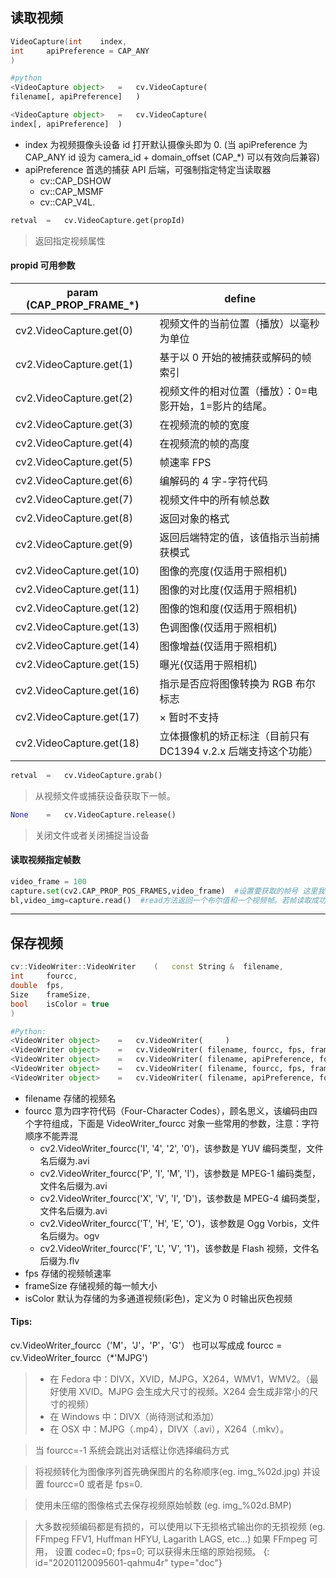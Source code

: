 ## 读取视频

```cpp
VideoCapture(int 	index,
int 	apiPreference = CAP_ANY 
)
```

```python
#python
<VideoCapture object>	=	cv.VideoCapture(	
filename[, apiPreference]	)

<VideoCapture object>	=	cv.VideoCapture(	
index[, apiPreference]	)
```

* index 为视频摄像头设备 id 打开默认摄像头即为 0. (当 apiPreference 为 CAP_ANY id 设为 camera_id + domain_offset (CAP_*) 可以有效向后兼容)
* apiPreference	首选的捕获 API 后端，可强制指定特定当读取器
  * cv::CAP_DSHOW
  * cv::CAP_MSMF
  * cv::CAP_V4L.

```python
retval	=	cv.VideoCapture.get(propId)
```

> 返回指定视频属性

#### propid 可用参数

| param  (CAP_PROP_FRAME_*) | define                                                                                 |
| ------------------------- | -------------------------------------------------------------------------------------- |
| cv2.VideoCapture.get(0)   | 视频文件的当前位置（播放）以毫秒为单位                              |
| cv2.VideoCapture.get(1)   | 基于以 0 开始的被捕获或解码的帧索引                                    |
| cv2.VideoCapture.get(2)   | 视频文件的相对位置（播放）：0=电影开始，1=影片的结尾。        |
| cv2.VideoCapture.get(3)   | 在视频流的帧的宽度                                                            |
| cv2.VideoCapture.get(4)   | 在视频流的帧的高度                                                            |
| cv2.VideoCapture.get(5)   | 帧速率 FPS                                                                          |
| cv2.VideoCapture.get(6)   | 编解码的 4 字-字符代码                                                        |
| cv2.VideoCapture.get(7)   | 视频文件中的所有帧总数                                                      |
| cv2.VideoCapture.get(8)   | 返回对象的格式                                                                  |
| cv2.VideoCapture.get(9)   | 返回后端特定的值，该值指示当前捕获模式                              |
| cv2.VideoCapture.get(10)  | 图像的亮度(仅适用于照相机)                                                 |
| cv2.VideoCapture.get(11)  | 图像的对比度(仅适用于照相机)                                              |
| cv2.VideoCapture.get(12)  | 图像的饱和度(仅适用于照相机)                                              |
| cv2.VideoCapture.get(13)  | 色调图像(仅适用于照相机)                                                    |
| cv2.VideoCapture.get(14)  | 图像增益(仅适用于照相机)                                                    |
| cv2.VideoCapture.get(15)  | 曝光(仅适用于照相机)                                                          |
| cv2.VideoCapture.get(16)  | 指示是否应将图像转换为 RGB 布尔标志                                     |
| cv2.VideoCapture.get(17)  | × 暂时不支持                                                                     |
| cv2.VideoCapture.get(18)  | 立体摄像机的矫正标注（目前只有 DC1394 v.2.x 后端支持这个功能） |

```python
retval	=	cv.VideoCapture.grab()
```

> 从视频文件或捕获设备获取下一帧。

```python
None	=	cv.VideoCapture.release()
```

> 关闭文件或者关闭捕捉当设备

#### 读取视频指定帧数

```python
video_frame = 100
capture.set(cv2.CAP_PROP_POS_FRAMES,video_frame)  #设置要获取的帧号 这里我获取的是第100帧
bl,video_img=capture.read()  #read方法返回一个布尔值和一个视频帧。若帧读取成功，则返回True
```

---

## 保存视频

```cpp
cv::VideoWriter::VideoWriter	(	const String & 	filename,
int 	fourcc,
double 	fps,
Size 	frameSize,
bool 	isColor = true 
)	
```

```python
#Python:
<VideoWriter object>	=	cv.VideoWriter(		)
<VideoWriter object>	=	cv.VideoWriter(	filename, fourcc, fps, frameSize[, isColor]	)
<VideoWriter object>	=	cv.VideoWriter(	filename, apiPreference, fourcc, fps, frameSize[, isColor]	)
<VideoWriter object>	=	cv.VideoWriter(	filename, fourcc, fps, frameSize, params	)
<VideoWriter object>	=	cv.VideoWriter(	filename, apiPreference, fourcc, fps, frameSize, params	)

```

* filename 存储的视频名
* fourcc 意为四字符代码（Four-Character Codes），顾名思义，该编码由四个字符组成，下面是 VideoWriter_fourcc 对象一些常用的参数，注意：字符顺序不能弄混
  * cv2.VideoWriter_fourcc('I', '4', '2', '0')，该参数是 YUV 编码类型，文件名后缀为.avi
  * cv2.VideoWriter_fourcc('P', 'I', 'M', 'I')，该参数是 MPEG-1 编码类型，文件名后缀为.avi
  * cv2.VideoWriter_fourcc('X', 'V', 'I', 'D')，该参数是 MPEG-4 编码类型，文件名后缀为.avi
  * cv2.VideoWriter_fourcc('T', 'H', 'E', 'O')，该参数是 Ogg Vorbis，文件名后缀为。ogv
  * cv2.VideoWriter_fourcc('F', 'L', 'V', '1')，该参数是 Flash 视频，文件名后缀为.flv
* fps 存储的视频帧速率
* frameSize 存储视频的每一帧大小
* isColor 默认为存储的为多通道视频(彩色)，定义为 0 时输出灰色视频

#### Tips:

>

cv.VideoWriter_fourcc（'M'，'J'，'P'，'G'）
也可以写成成
fourcc = cv.VideoWriter_fourcc（*'MJPG')

> * 在 Fedora 中：DIVX，XVID，MJPG，X264，WMV1，WMV2。（最好使用 XVID。MJPG 会生成大尺寸的视频。X264 会生成非常小的尺寸的视频）
> * 在 Windows 中：DIVX（尚待测试和添加）
> * 在 OSX 中：MJPG（.mp4），DIVX（.avi），X264（.mkv）。

> 当 fourcc=-1 系统会跳出对话框让你选择编码方式

> 将视频转化为图像序列首先确保图片的名称顺序(eg. img_%02d.jpg) 并设置 fourcc=0 或者是 fps=0.

> 使用未压缩的图像格式去保存视频原始帧数 (eg. img_%02d.BMP)

> 大多数视频编码都是有损的，可以使用以下无损格式输出你的无损视频 (eg. FFmpeg FFV1, Huffman HFYU, Lagarith LAGS, etc...)
> 如果 FFmpeg 可用， 设置 codec=0; fps=0; 可以获得未压缩的原始视频。
{: id="20201120095601-qahmu4r" type="doc"}
